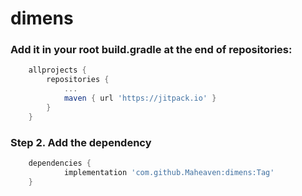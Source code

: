 # dimens

### Add it in your root build.gradle at the end of repositories:
```groovy
	allprojects {
		repositories {
			...
			maven { url 'https://jitpack.io' }
		}
	}
```
### Step 2. Add the dependency

```groovy
	dependencies {
	        implementation 'com.github.Maheaven:dimens:Tag'
	}
```


